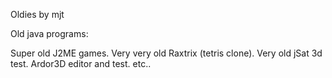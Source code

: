 Oldies  by mjt

Old java programs:

Super old J2ME games. Very very old Raxtrix (tetris clone).
Very old jSat 3d test. Ardor3D editor and test.
etc..
